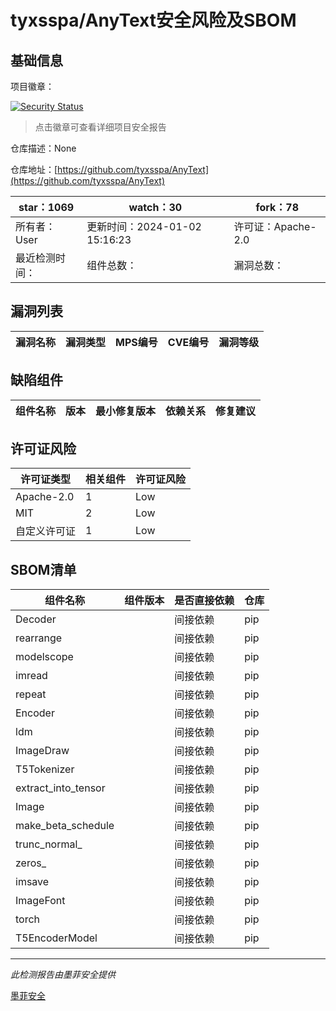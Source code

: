 # tyxsspa/AnyText安全风险及SBOM

## 基础信息

项目徽章：

[![Security Status](https://www.murphysec.com/platform3/v31/badge/1742269128886988800.svg)](https://www.murphysec.com/console/report/1741890203717230593/1742269128886988800)

> 点击徽章可查看详细项目安全报告

仓库描述：None

仓库地址：[https://github.com/tyxsspa/AnyText](https://github.com/tyxsspa/AnyText)

| star：1069 | watch：30 | fork：78 |
| ----------- | -------------- | ------------ |
| 所有者：User | 更新时间：2024-01-02 15:16:23 | 许可证：Apache-2.0 |
| 最近检测时间： | 组件总数： | 漏洞总数： |




## 漏洞列表

| 漏洞名称 | 漏洞类型 | MPS编号 | CVE编号 | 漏洞等级 |
| ------- | ------ | ------- | ------ | ----- |





## 缺陷组件

| 组件名称 | 版本 | 最小修复版本 | 依赖关系 | 修复建议 |
| -------- | ---- | ------------ | -------- | -------- |





## 许可证风险

| 许可证类型 | 相关组件 | 许可证风险 |
| ---------- | -------- | ---------- |
|Apache-2.0|1|Low|
|MIT|2|Low|
|自定义许可证|1|Low|




## SBOM清单

| 组件名称 | 组件版本 | 是否直接依赖 | 仓库 |
| -------- | -------- | ------------ | ---- |
|Decoder||间接依赖|pip|
|rearrange||间接依赖|pip|
|modelscope||间接依赖|pip|
|imread||间接依赖|pip|
|repeat||间接依赖|pip|
|Encoder||间接依赖|pip|
|ldm||间接依赖|pip|
|ImageDraw||间接依赖|pip|
|T5Tokenizer||间接依赖|pip|
|extract_into_tensor||间接依赖|pip|
|Image||间接依赖|pip|
|make_beta_schedule||间接依赖|pip|
|trunc_normal_||间接依赖|pip|
|zeros_||间接依赖|pip|
|imsave||间接依赖|pip|
|ImageFont||间接依赖|pip|
|torch||间接依赖|pip|
|T5EncoderModel||间接依赖|pip|


------

*此检测报告由墨菲安全提供*

[墨菲安全](www.murphysec.com)
